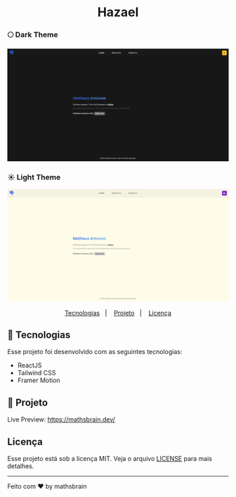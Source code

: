 <h1 align="center">
  Hazael
</h1>

### 🌕 Dark Theme

![dark-theme](./src/assets/dark-theme.png)

### ☀️ Light Theme

![dark-theme](./src/assets/light-theme.png)

<p align="center">
  <a href="#-tecnologias">Tecnologias</a>&nbsp;&nbsp;&nbsp;|&nbsp;&nbsp;&nbsp;
  <a href="#-projeto">Projeto</a>&nbsp;&nbsp;&nbsp;|&nbsp;&nbsp;&nbsp;
  <a href="#-licença">Licença</a>
</p>

## 🚀 Tecnologias

Esse projeto foi desenvolvido com as seguintes tecnologias:

- ReactJS
- Tailwind CSS
- Framer Motion

## 🚧 Projeto

Live Preview: https://mathsbrain.dev/

<!-- ## 🎨 Inspiração:

Figma: https://www.figma.com/file/lz9lLpFHMxHm2odnwM3R0z/gpt3 -->

## Licença

Esse projeto está sob a licença MIT. Veja o arquivo [LICENSE](LICENSE) para mais detalhes.

---

Feito com ♥ by mathsbrain
